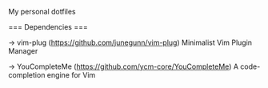 My personal dotfiles

=== Dependencies ===

-> vim-plug (https://github.com/junegunn/vim-plug)
    Minimalist Vim Plugin Manager

-> YouCompleteMe (https://github.com/ycm-core/YouCompleteMe)
    A code-completion engine for Vim

